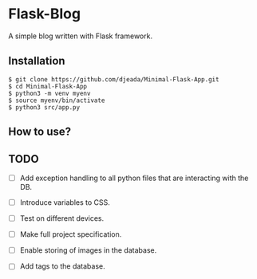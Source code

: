 # Flask-Blog
A simple blog written with Flask framework.

## Installation
 
    $ git clone https://github.com/djeada/Minimal-Flask-App.git
    $ cd Minimal-Flask-App
    $ python3 -m venv myenv
    $ source myenv/bin/activate
    $ python3 src/app.py


## How to use?


## TODO

- [ ] Add exception handling to all python files that are interacting with the DB.
- [ ] Introduce variables to CSS.
- [ ] Test on different devices.
- [ ] Make full project specification.
- [ ] Enable storing of images in the database.
- [ ] Add tags to the database.

